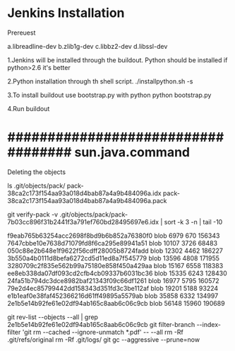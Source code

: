 Jenkins Installation
====================

Prereuest

a.libreadline-dev
b.zlib1g-dev
c.libbz2-dev
d.libssl-dev

1.Jenkins will be installed through the buildout.
  Python should be installed if python>2.6 it's better

2.Python installation through th shell script.
  ./installpython.sh -s

3.To install buildout use bootstrap.py with python
  python bootstrap.py

4.Run buildout



###################################
sun.java.command
======================================================


Deleting the objects

ls .git/objects/pack/
pack-38ca2c173f154aa93a018d4bab87a4a9b484096a.idx  pack-38ca2c173f154aa93a018d4bab87a4a9b484096a.pack

git verify-pack -v .git/objects/pack/pack-7b03cc896f31b2441f3a791ef760bd28495697e6.idx | sort -k 3 -n | tail -10

f9eab765b63254acc2698f8bd9b6b852a76380f0 blob   6979 670 156343
7647cbbe10e7638d71079fd8f6ca295e89941a51 blob   10107 3726 68483
050c88e2b648e1f9622f56cdff28005b8724fadd blob   12302 4462 186227
3b550a4b0111d8befa6272cd5d11ed8a7f545779 blob   13596 4808 171955
3280709c2f835e562b99a75180e858f450a429aa blob   15167 6558 118383
ee8eb338da07df093cd2cfb4cb09337b6031bc36 blob   15335 6243 128430
24fa51b794dc3dce8982baf21343f09c66df1261 blob   16977 5795 160572
79e2d4ec85799442dd158343d351fd3c3be112af blob   19201 5188 93224
e1b1eaf0e38faf452366216d61ff49895a5579ab blob   35858 6332 134997
2e1b5e14b92fe61e02df94ab165c8aab6c06c9cb blob   56148 15960 190689

git rev-list --objects --all | grep 2e1b5e14b92fe61e02df94ab165c8aab6c06c9cb
git filter-branch --index-filter 'git rm --cached --ignore-unmatch *.pdf' -- --all
rm -Rf .git/refs/original
rm -Rf .git/logs/
git gc --aggressive --prune=now
